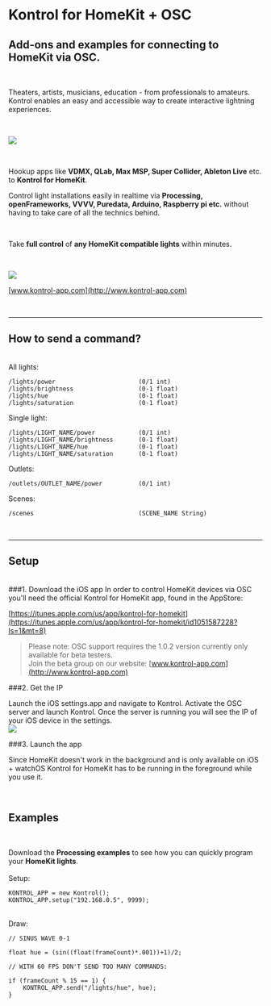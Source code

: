 Kontrol for HomeKit + OSC
=========

Add-ons and examples for connecting to HomeKit via OSC.  
--------------

<br/>

Theaters, artists, musicians, education - from professionals to amateurs. Kontrol enables an easy and accessible way to create interactive lightning experiences. 

<br/>

![](http://www.kontrol-app.com/github/hk.jpg)

<br/>

Hookup apps like **VDMX, QLab, Max MSP, Super Collider, Ableton Live** etc. to **Kontrol for HomeKit**.
 
Control light installations easily in realtime via **Processing, openFrameworks, VVVV, Puredata, Arduino, Raspberry pi etc.** without having to take care of all the technics behind. 

<br/>

Take **full control** of **any HomeKit compatible lights** within minutes. 

<br/>

![](http://www.kontrol-app.com/github/app-icon.jpg)

[www.kontrol-app.com](http://www.kontrol-app.com)<br/>

<br/>

---

How to send a command?
--------------
<br/>
All lights:
<br/>

	/lights/power 						(0/1 int)
	/lights/brightness 					(0-1 float)
	/lights/hue 						(0-1 float)
	/lights/saturation 					(0-1 float)
			
Single light:

	/lights/LIGHT_NAME/power 			(0/1 int)
	/lights/LIGHT_NAME/brightness 		(0-1 float)
	/lights/LIGHT_NAME/hue 				(0-1 float)
	/lights/LIGHT_NAME/saturation 		(0-1 float)
	
Outlets:

	/outlets/OUTLET_NAME/power 			(0/1 int)
	
Scenes:

	/scenes 							(SCENE_NAME String)


<br/>

---

Setup
--------------
<br/>
###1. Download the iOS app
In order to control HomeKit devices via OSC you'll need the official Kontrol for HomeKit app, found in the AppStore:

[https://itunes.apple.com/us/app/kontrol-for-homekit](https://itunes.apple.com/us/app/kontrol-for-homekit/id1051587228?ls=1&mt=8)<br/>

>Please note: OSC support requires the 1.0.2 version currently only available for beta testers.<br/>
Join the beta group on our website: [www.kontrol-app.com](http://www.kontrol-app.com)


###2. Get the IP

Launch the iOS settings.app and navigate to Kontrol.
Activate the OSC server and launch Kontrol. Once the server is running you will see the IP of your iOS device in the settings.
<br/>
![](http://www.kontrol-app.com/github/osc-settings.jpg)

###3. Launch the app

Since HomeKit doesn't work in the background and is only available on iOS + watchOS Kontrol for HomeKit has to be running in the foreground while you use it.

<br/>



Examples
--------------
<br/>

Download the **Processing examples** to see how you can quickly program your **HomeKit lights**.
<br/>
<br/>
Setup:

	KONTROL_APP = new Kontrol();
	KONTROL_APP.setup("192.168.0.5", 9999);
	  
	  
<br/>
Draw:

	// SINUS WAVE 0-1

	float hue = (sin((float(frameCount)*.001))+1)/2;
	  
	// WITH 60 FPS DON'T SEND TOO MANY COMMANDS:
	
	if (frameCount % 15 == 1) {
		KONTROL_APP.send("/lights/hue", hue);
    }
	  
	  
<br/>
	  
	  
	  
	  
	  
	  
	  
	  